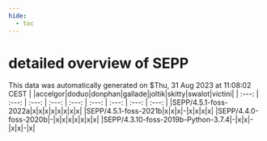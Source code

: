 ```yaml
---
hide:
  - toc
---
```


detailed overview of SEPP
=========================


This data was automatically generated on $Thu, 31 Aug 2023 at 11:08:02 CEST
| |accelgor|doduo|donphan|gallade|joltik|skitty|swalot|victini|
| :---: | :---: | :---: | :---: | :---: | :---: | :---: | :---: | :---: |
|SEPP/4.5.1-foss-2022a|x|x|x|x|x|x|x|x|
|SEPP/4.5.1-foss-2021b|x|x|x|-|x|x|x|x|
|SEPP/4.4.0-foss-2020b|-|x|x|x|x|x|x|x|
|SEPP/4.3.10-foss-2019b-Python-3.7.4|-|x|x|-|x|x|-|x|
